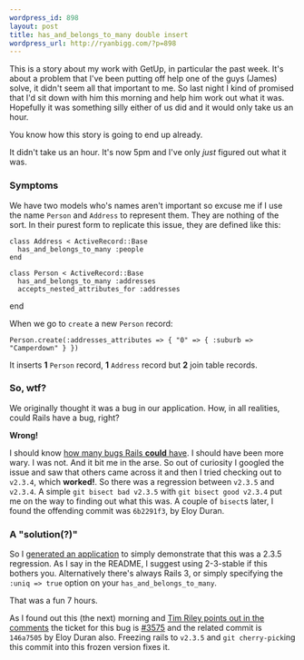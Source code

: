 ```yaml
--- 
wordpress_id: 898
layout: post
title: has_and_belongs_to_many double insert
wordpress_url: http://ryanbigg.com/?p=898
---
```

This is a story about my work with GetUp, in particular the past week. It's about a problem that I've been putting off help one of the guys (James) solve, it didn't seem all that important to me. So last night I kind of promised that I'd sit down with him this morning and help him work out what it was. Hopefully it was something silly either of us did and it would only take us an hour. 

You know how this story is going to end up already.

 It didn't take us an hour. It's now 5pm and I've only *just* figured out what it was.

<h3>Symptoms</h3>

We have two models who's names aren't important so excuse me if I use the name `Person` and `Address` to represent them. They are nothing of the sort. In their purest form to replicate this issue, they are defined like this:

    class Address < ActiveRecord::Base
      has_and_belongs_to_many :people
    end

    class Person < ActiveRecord::Base
      has_and_belongs_to_many :addresses
      accepts_nested_attributes_for :addresses
   end

When we go to `create` a new `Person` record:

    Person.create(:addresses_attributes => { "0" => { :suburb => "Camperdown" } }) 

It inserts <strong>1</strong> `Person` record, <strong>1</strong> `Address` record but <strong>2</strong> join table records.

<h3>So, wtf?</h3>

We originally thought it was a bug in our application. How, in all realities, could Rails have a bug, right?

<strong>Wrong!</strong>

I should know <a href="http://ryanbigg.com/2010/04/want-it-give/">how many bugs Rails <strong>could</strong> have</a>. I should have been more wary. I was not. And it bit me in the arse. So out of curiosity I googled the issue and saw that others came across it and then I tried checking out to `v2.3.4`, which <strong>worked!</strong>. So there was a regression between `v2.3.5` and `v2.3.4`. A simple `git bisect bad v2.3.5` with `git bisect good v2.3.4` put me on the way to finding out what this was. A couple of `bisect`s later, I found the offending commit was `6b2291f3`, by Eloy Duran.

<h3>A "solution(?)"</h3>

So I <a href="http://github.com/radar/anaf">generated an application</a> to simply demonstrate that this was a 2.3.5 regression. As I say in the README, I suggest using 2-3-stable if this bothers you. Alternatively there's always Rails 3, or simply specifying the `:uniq => true` option on your `has_and_belongs_to_many`.

That was a fun 7 hours.

As I found out this (the next) morning and <a href='http://ryanbigg.com/2010/04/has_and_belongs_to_many-double-insert/#comment-36741'>Tim Riley points out in the comments</a> the ticket for this bug is <a href='https://rails.lighthouseapp.com/projects/8994/tickets/3575-multiple-join-records-when-using-nested_attributes-in-habtm'>#3575</a> and the related commit is `146a7505` by Eloy Duran also. Freezing rails to `v2.3.5` and `git cherry-pick`ing this commit into this frozen version fixes it. 

